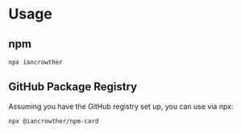 # Usage

## npm
```
npx iancrowther
```

## GitHub Package Registry
Assuming you have the GitHub registry set up, you can use via npx:
```
npx @iancrowther/npm-card
```
